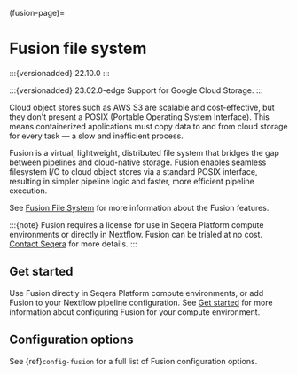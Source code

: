 (fusion-page)=

# Fusion file system

:::{versionadded} 22.10.0
:::

:::{versionadded} 23.02.0-edge
Support for Google Cloud Storage.
:::

Cloud object stores such as AWS S3 are scalable and cost-effective, but they don't present a POSIX (Portable Operating System Interface). This means containerized applications must copy data to and from cloud storage for every task — a slow and inefficient process.

Fusion is a virtual, lightweight, distributed file system that bridges the gap between pipelines and cloud-native storage. Fusion enables seamless filesystem I/O to cloud object stores via a standard POSIX interface, resulting in simpler pipeline logic and faster, more efficient pipeline execution.

See [Fusion File System](https://docs.seqera.io/fusion) for more information about the Fusion features.

:::{note}
Fusion requires a license for use in Seqera Platform compute environments or directly in Nextflow. Fusion can be trialed at no cost. [Contact Seqera](https://seqera.io/contact-us/) for more details.
:::

## Get started

Use Fusion directly in Seqera Platform compute environments, or add Fusion to your Nextflow pipeline configuration. See [Get started](https://docs.seqera.io/fusion/get-started) for more information about configuring Fusion for your compute environment.

## Configuration options

See {ref}`config-fusion` for a full list of Fusion configuration options.

